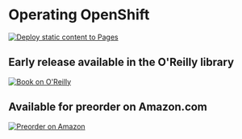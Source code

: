 # Operating OpenShift

[![Deploy static content to Pages](https://github.com/OperatingOpenShift/web/actions/workflows/static.yml/badge.svg)](https://github.com/OperatingOpenShift/web/actions/workflows/static.yml)

## Early release available in the O'Reilly library

[![Book on O'Reilly](https://learning.oreilly.com/library/cover/9781098106386/250w/)](https://www.oreilly.com/library/view/operating-openshift/9781098106386/)

## Available for preorder on Amazon.com

[![Preorder on Amazon](https://images-na.ssl-images-amazon.com/images/I/51e9Njx0HrL._SX379_BO1,204,203,200_.jpg)](https://www.amazon.com/-/de/dp/1098106393/ref=sr_1_1?__mk_de_DE=%C3%85M%C3%85%C5%BD%C3%95%C3%91&crid=3FZJXE9MA0RWI&keywords=operating+openshift&qid=1653031067&sprefix=operating+openshif%2Caps%2C165&sr=8-1)

